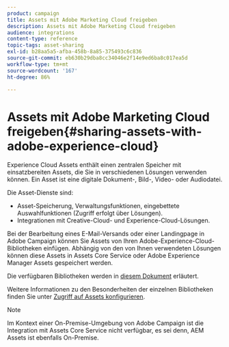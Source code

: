 ```yaml
---
product: campaign
title: Assets mit Adobe Marketing Cloud freigeben
description: Assets mit Adobe Marketing Cloud freigeben
audience: integrations
content-type: reference
topic-tags: asset-sharing
exl-id: b28aa5a5-afba-458b-8a85-375493c6c836
source-git-commit: eb630b29dba8cc34046e2f14e9ed6ba8c017ea5d
workflow-type: tm+mt
source-wordcount: '167'
ht-degree: 86%

---
```


# Assets mit Adobe Marketing Cloud freigeben{#sharing-assets-with-adobe-experience-cloud}

Experience Cloud Assets enthält einen zentralen Speicher mit einsatzbereiten Assets, die Sie in verschiedenen Lösungen verwenden können. Ein Asset ist eine digitale Dokument-, Bild-, Video- oder Audiodatei.

Die Asset-Dienste sind:

* Asset-Speicherung, Verwaltungsfunktionen, eingebettete Auswahlfunktionen (Zugriff erfolgt über Lösungen).
* Integrationen mit Creative-Cloud- und Experience-Cloud-Lösungen.

Bei der Bearbeitung eines E-Mail-Versands oder einer Landingpage in Adobe Campaign können Sie Assets von Ihren Adobe-Experience-Cloud-Bibliotheken einfügen. Abhängig von den von Ihnen verwendeten Lösungen können diese Assets in Assets Core Service oder Adobe Experience Manager Assets gespeichert werden.

Die verfügbaren Bibliotheken werden in [diesem Dokument](https://experienceleague.adobe.com/docs/core-services/interface/assets/experience-cloud-assets.html?lang=de) erläutert.

Weitere Informationen zu den Besonderheiten der einzelnen Bibliotheken finden Sie unter [Zugriff auf Assets konfigurieren](../../integrations/using/configuring-access-to-assets.md).

>[!NOTE]
>
>Im Kontext einer On-Premise-Umgebung von Adobe Campaign ist die Integration mit Assets Core Service nicht verfügbar, es sei denn, AEM Assets ist ebenfalls On-Premise.
